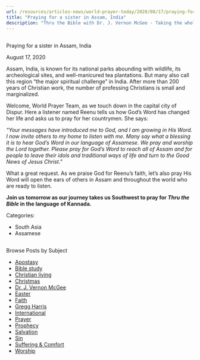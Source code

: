 ```yaml
---
url: /resources/articles-news/world-prayer-today/2020/08/17/praying-for-a-sister-in-assam-india
title: "Praying for a sister in Assam, India"
description: "Thru the Bible with Dr. J. Vernon McGee - Taking the whole Word to the whole world"
---
```







## 
 Praying for a sister in Assam, India


August 17, 2020
![]()




Assam, India, is known for its national parks abounding with wildlife, its archeological sites, and well-manicured tea plantations. But many also call this region “the major spiritual challenge” in India. After more than 200 years of Christian work, the number of professing Christians is small and marginalized.

Welcome, World Prayer Team, as we touch down in the capital city of Dispur. Here a listener named Reenu tells us how God’s Word has changed her life and asks us to pray for her countrymen. She says:

*“Your messages have introduced me to God, and I am growing in His Word. I now invite others to my home to listen with me. Many say what a blessing it is to hear God’s Word in our language of Assamese. We pray and worship the Lord together. Please pray for God’s Word to reach all of Assam and for people to leave their idols and traditional ways of life and turn to the Good News of Jesus Christ.”*

What a great request. As we praise God for Reenu’s faith, let’s also pray His Word will open the ears of others in Assam and throughout the world who are ready to listen.

**Join us tomorrow as our journey takes us Southwest to pray for *Thru the Bible* in the language** **of Kannada.**



Categories: 


* South Asia
* Assamese









## 
 Browse Posts by Subject


* [Apostasy](/resources/articles-news/-in-tags/tags/Apostasy)
* [Bible study](/resources/articles-news/-in-tags/tags/Bible-study)
* [Christian living](/resources/articles-news/-in-tags/tags/Christian-living)
* [Christmas](/resources/articles-news/-in-tags/tags/Christmas)
* [Dr. J. Vernon McGee](/resources/articles-news/-in-tags/tags/Dr-J-Vernon-McGee)
* [Easter](/resources/articles-news/-in-tags/tags/easter)
* [Faith](/resources/articles-news/-in-tags/tags/Faith)
* [Gregg Harris](/resources/articles-news/-in-tags/tags/Gregg-Harris)
* [International](/resources/articles-news/-in-tags/tags/International)
* [Prayer](/resources/articles-news/-in-tags/tags/prayer)
* [Prophecy](/resources/articles-news/-in-tags/tags/Prophecy)
* [Salvation](/resources/articles-news/-in-tags/tags/Salvation)
* [Sin](/resources/articles-news/-in-tags/tags/sin)
* [Suffering & Comfort](/resources/articles-news/-in-tags/tags/Suffering-Comfort)
* [Worship](/resources/articles-news/-in-tags/tags/worship)






